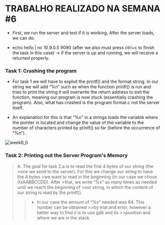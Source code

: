 # TRABALHO REALIZADO NA SEMANA #6

- First, we run the server and test if it is working. After the server loads, we can do:

- echo hello | nc 10.9.0.5 9090 (after we also must press ctrl+c to finish the task in this case) -> if the server is up and running, we will receive a returned properly.

### Task 1: Crashing the program

- For task 1 we will have to exploit the printf() and the format string. In our string we will add “%n” such as when the function prinft() is run and tries to print the string it will overwrite the return address to exit the function, meaning our program is now stuck (essentially crashing the program). Also, what has crashed is the program format.c not the server itself.

- An explanation for this is that “%n” in a strings loads the variable where the pointer in located and change the value of the variable to the number of characters printed by printf() so far (before the occurrence of “%n”).

![week6_0](https://cdn.discordapp.com/attachments/913904956468252695/915279478559748156/unknown.png)

### Task 2: Printing out the Server Program's Memory

>A. The goal for task 2.a is to read the first 4 bytes of our string (the >one we send to the server). For this we change our string to have the 4 bytes >we want to read in the beginning (in our case we chose 0xAABBCCDD). After >that, we write “%x” as many times as needed until we reach the beginning of >our string, in which the content of our string is read by the printf().
>
>>- In our case the amount of “%x” needed was 64. This number can be obtained >>by trial and error, however a better way to find it is to use gdb and its >>position and where we are in the stack.
